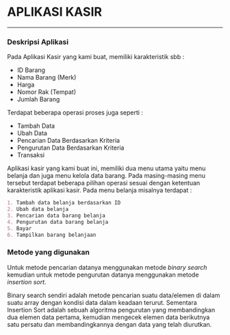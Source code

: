 ﻿# APLIKASI KASIR
***
### Deskripsi Aplikasi
Pada Aplikasi Kasir yang kami buat, memiliki karakteristik sbb :
* ID Barang
* Nama Barang (Merk)
* Harga
* Nomor Rak (Tempat)
* Jumlah Barang

Terdapat beberapa operasi proses juga seperti :
* Tambah Data
* Ubah Data
* Pencarian Data Berdasarkan Kriteria
* Pengurutan Data Berdasarkan Kriteria
* Transaksi

Aplikasi kasir yang kami buat ini, memiliki dua menu utama yaitu menu belanja dan juga menu kelola data barang. Pada masing-masing menu tersebut terdapat beberapa pilihan operasi sesuai dengan ketentuan karakteristik aplikasi kasir. Pada menu belanja misalnya terdapat :
```markdown
1. Tambah data belanja berdasarkan ID
2. Ubah data belanja
3. Pencarian data barang belanja
4. Pengurutan data barang belanja
5. Bayar
6. Tampilkan barang belanjaan
```

### Metode yang digunakan
Untuk metode pencarian datanya menggunakan metode *binary search* kemudian untuk metode pengurutan datanya menggunakan metode *insertion sort*.

Binary search sendiri adalah metode pencarian suatu data/elemen di dalam suatu array dengan kondisi data dalam keadaan terurut. Sementara Insertion Sort adalah sebuah algoritma pengurutan yang membandingkan dua elemen data pertama, kemudian mengecek elemen data berikutnya satu persatu dan membandingkannya dengan data yang telah diurutkan.
